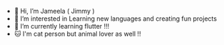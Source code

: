 - 👋 Hi, I’m Jameela ( Jimmy ) 
- 👀 I’m interested in Learning new languages and creating fun projects 
- 🌱 I’m currently learning flutter !!!
-  :cat: I'm cat person but animal lover as well !! 

<!---
jameela-k/jameela-k is a ✨ special ✨ repository because its `README.md` (this file) appears on your GitHub profile.
You can click the Preview link to take a look at your changes.
--->
